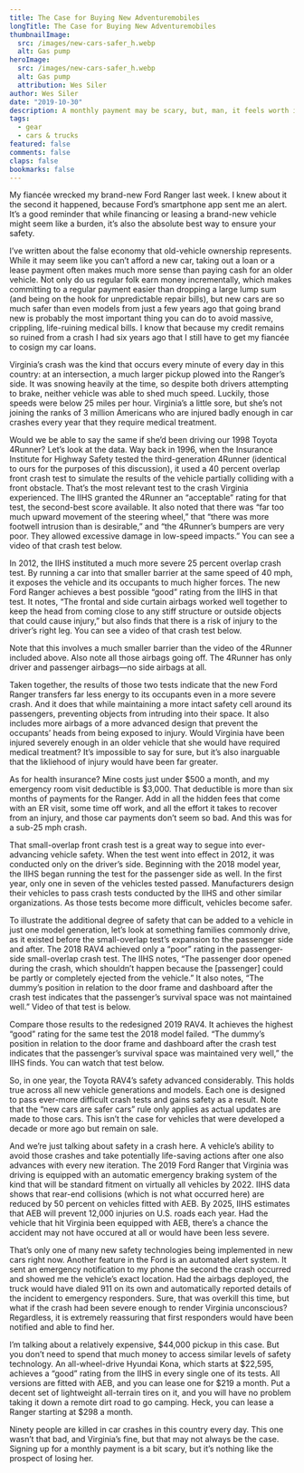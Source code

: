 ```yaml
---
title: The Case for Buying New Adventuremobiles
longTitle: The Case for Buying New Adventuremobiles
thumbnailImage: 
  src: /images/new-cars-safer_h.webp
  alt: Gas pump
heroImage: 
  src: /images/new-cars-safer_h.webp
  alt: Gas pump
  attribution: Wes Siler
author: Wes Siler
date: "2019-10-30"
description: A monthly payment may be scary, but, man, it feels worth it when your loved one gets into a crash
tags:
  - gear
  - cars & trucks
featured: false
comments: false
claps: false
bookmarks: false
---
```


My fiancée wrecked my brand-new Ford Ranger last week. I knew about it the second it happened, because Ford’s smartphone app sent me an alert. It’s a good reminder that while financing or leasing a brand-new vehicle might seem like a burden, it’s also the absolute best way to ensure your safety. 

I’ve written about the false economy that old-vehicle ownership represents. While it may seem like you can’t afford a new car, taking out a loan or a lease payment often makes much more sense than paying cash for an older vehicle. Not only do us regular folk earn money incrementally, which makes committing to a regular payment easier than dropping a large lump sum (and being on the hook for unpredictable repair bills), but new cars are so much safer than even models from just a few years ago that going brand new is probably the most important thing you can do to avoid massive, crippling, life-ruining medical bills. I know that because my credit remains so ruined from a crash I had six years ago that I still have to get my fiancée to cosign my car loans. 

Virginia’s crash was the kind that occurs every minute of every day in this country: at an intersection, a much larger pickup plowed into the Ranger’s side. It was snowing heavily at the time, so despite both drivers attempting to brake, neither vehicle was able to shed much speed. Luckily, those speeds were below 25 miles per hour. Virginia’s a little sore, but she’s not joining the ranks of 3 million Americans who are injured badly enough in car crashes every year that they require medical treatment. 

Would we be able to say the same if she’d been driving our 1998 Toyota 4Runner? Let’s look at the data. Way back in 1996, when the Insurance Institute for Highway Safety tested the third-generation 4Runner (identical to ours for the purposes of this discussion), it used a 40 percent overlap front crash test to simulate the results of the vehicle partially colliding with a front obstacle. That’s the most relevant test to the crash Virginia experienced. The IIHS granted the 4Runner an “acceptable” rating for that test, the second-best score available. It also noted that there was “far too much upward movement of the steering wheel,” that “there was more footwell intrusion than is desirable,” and “the 4Runner’s bumpers are very poor. They allowed excessive damage in low-speed impacts.” You can see a video of that crash test below.

In 2012, the IIHS instituted a much more severe 25 percent overlap crash test. By running a car into that smaller barrier at the same speed of 40 mph, it exposes the vehicle and its occupants to much higher forces. The new Ford Ranger achieves a best possible “good” rating from the IIHS in that test. It notes, “The frontal and side curtain airbags worked well together to keep the head from coming close to any stiff structure or outside objects that could cause injury,” but also finds that there is a risk of injury to the driver’s right leg. You can see a video of that crash test below.

Note that this involves a much smaller barrier than the video of the 4Runner included above. Also note all those airbags going off. The 4Runner has only driver and passenger airbags—no side airbags at all. 

Taken together, the results of those two tests indicate that the new Ford Ranger transfers far less energy to its occupants even in a more severe crash. And it does that while maintaining a more intact safety cell around its passengers, preventing objects from intruding into their space. It also includes more airbags of a more advanced design that prevent the occupants’ heads from being exposed to injury. Would Virginia have been injured severely enough in an older vehicle that she would have required medical treatment? It’s impossible to say for sure, but it’s also inarguable that the likliehood of injury would have been far greater. 

As for health insurance? Mine costs just under $500 a month, and my emergency room visit deductible is $3,000. That deductible is more than six months of payments for the Ranger. Add in all the hidden fees that come with an ER visit, some time off work, and all the effort it takes to recover from an injury, and those car payments don’t seem so bad. And this was for a sub-25 mph crash. 

That small-overlap front crash test is a great way to segue into ever-advancing vehicle safety. When the test went into effect in 2012, it was conducted only on the driver’s side. Beginning with the 2018 model year, the IIHS began running the test for the passenger side as well. In the first year, only one in seven of the vehicles tested passed. Manufacturers design their vehicles to pass crash tests conducted by the IIHS and other similar organizations. As those tests become more difficult, vehicles become safer. 

To illustrate the additional degree of safety that can be added to a vehicle in just one model generation, let’s look at something families commonly drive, as it existed before the small-overlap test’s expansion to the passenger side and after. The 2018 RAV4 achieved only a “poor” rating in the passenger-side small-overlap crash test. The IIHS notes, “The passenger door opened during the crash, which shouldn’t happen because the [passenger] could be partly or completely ejected from the vehicle.” It also notes, “The dummy’s position in relation to the door frame and dashboard after the crash test indicates that the passenger’s survival space was not maintained well.” Video of that test is below. 

Compare those results to the redesigned 2019 RAV4. It achieves the highest “good” rating for the same test the 2018 model failed. “The dummy’s position in relation to the door frame and dashboard after the crash test indicates that the passenger’s survival space was maintained very well,” the IIHS finds. You can watch that test below. 

So, in one year, the Toyota RAV4’s safety advanced considerably. This holds true across all new vehicle generations and models. Each one is designed to pass ever-more difficult crash tests and gains safety as a result. Note that the “new cars are safer cars” rule only applies as actual updates are made to those cars. This isn’t the case for vehicles that were developed a decade or more ago but remain on sale.

And we’re just talking about safety in a crash here. A vehicle’s ability to avoid those crashes and take potentially life-saving actions after one also advances with every new iteration. The 2019 Ford Ranger that Virginia was driving is equipped with an automatic emergency braking system of the kind that will be standard fitment on virtually all vehicles by 2022. IIHS data shows that rear-end collisions (which is not what occurred here) are reduced by 50 percent on vehicles fitted with AEB. By 2025, IIHS estimates that AEB will prevent 12,000 injuries on U.S. roads each year. Had the vehicle that hit Virginia been equipped with AEB, there’s a chance the accident may not have occured at all or would have been less severe. 

That’s only one of many new safety technologies being implemented in new cars right now. Another feature in the Ford is an automated alert system. It sent an emergency notification to my phone the second the crash occurred and showed me the vehicle’s exact location. Had the airbags deployed, the truck would have dialed 911 on its own and automatically reported details of the incident to emergency responders. Sure, that was overkill this time, but what if the crash had been severe enough to render Virginia unconscious? Regardless, it is extremely reassuring that first responders would have been notified and able to find her. 

I’m talking about a relatively expensive, $44,000 pickup in this case. But you don’t need to spend that much money to access similar levels of safety technology. An all-wheel-drive Hyundai Kona, which starts at $22,595, achieves a “good” rating from the IIHS in every single one of its tests. All versions are fitted with AEB, and you can lease one for $219 a month. Put a decent set of lightweight all-terrain tires on it, and you will have no problem taking it down a remote dirt road to go camping. Heck, you can lease a Ranger starting at $298 a month.

Ninety people are killed in car crashes in this country every day. This one wasn’t that bad, and Virginia’s fine, but that may not always be the case. Signing up for a monthly payment is a bit scary, but it’s nothing like the prospect of losing her.